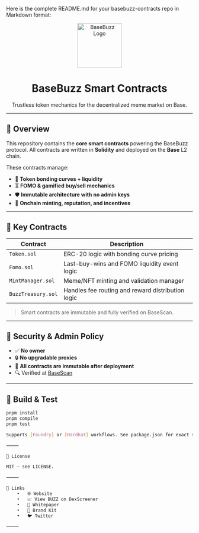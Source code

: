 Here is the complete README.md for your basebuzz-contracts repo in Markdown format:

<p align="center">
  <img src="https://raw.githubusercontent.com/base-buzz/brand-kit-main/main/assets/logo.svg" alt="BaseBuzz Logo" width="120" />
</p>

<h1 align="center">BaseBuzz Smart Contracts</h1>

<p align="center">
  Trustless token mechanics for the decentralized meme market on Base.
</p>

---

## 🧾 Overview

This repository contains the **core smart contracts** powering the BaseBuzz protocol. All contracts are written in **Solidity** and deployed on the **Base** L2 chain.

These contracts manage:

- 🔁 **Token bonding curves + liquidity**
- ⏳ **FOMO & gamified buy/sell mechanics**
- 🛡️ **Immutable architecture with no admin keys**
- 🧠 **Onchain minting, reputation, and incentives**

---

## 🧠 Key Contracts

| Contract           | Description                                        |
|--------------------|----------------------------------------------------|
| `Token.sol`        | ERC-20 logic with bonding curve pricing            |
| `Fomo.sol`         | Last-buy-wins and FOMO liquidity event logic       |
| `MintManager.sol`  | Meme/NFT minting and validation manager            |
| `BuzzTreasury.sol` | Handles fee routing and reward distribution logic  |

> Smart contracts are immutable and fully verified on BaseScan.

---

## 🔐 Security & Admin Policy

- ✅ **No owner**
- 🔒 **No upgradable proxies**
- 🧱 **All contracts are immutable after deployment**
- 🔍 Verified at [BaseScan](https://basescan.org/token/0x893432C814b6e5970e5F86F8cBc3F97417A9C810)

---

## 🧪 Build & Test

```bash
pnpm install
pnpm compile
pnpm test

Supports [Foundry] or [Hardhat] workflows. See package.json for exact setup.

⸻

📄 License

MIT — see LICENSE.

⸻

🔗 Links
	•	🌐 Website
	•	📈 View BUZZ on DexScreener
	•	🧠 Whitepaper
	•	🎨 Brand Kit
	•	🐦 Twitter

⸻